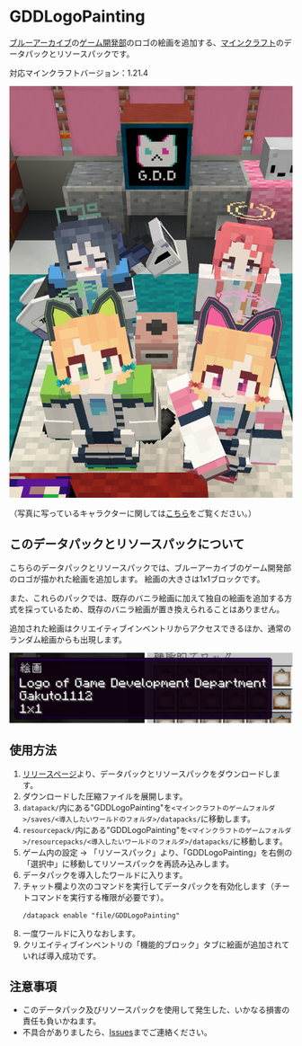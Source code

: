 # GDDLogoPainting
[ブルーアーカイブ](https://bluearchive.jp/)の[ゲーム開発部](https://dic.pixiv.net/a/ゲーム開発部)のロゴの絵画を追加する、[マインクラフト](https://www.minecraft.net/ja-jp)のデータパックとリソースパックです。

対応マインクラフトバージョン：1.21.4

![メイン](./readme_images/main.jpg)

（写真に写っているキャラクターに関しては[こちら](https://github.com/Gakuto1112/FiguraBlueArchiveCharacters)をご覧ください。）

## このデータパックとリソースパックについて
こちらのデータパックとリソースパックでは、ブルーアーカイブのゲーム開発部のロゴが描かれた絵画を追加します。
絵画の大きさは1x1ブロックです。

また、これらのパックでは、既存のバニラ絵画に加えて独自の絵画を追加する方式を採っているため、既存のバニラ絵画が置き換えられることはありません。

追加された絵画はクリエイティブインベントリからアクセスできるほか、通常のランダム絵画からも出現します。

![クリエイティブインベントリに追加された絵画](./readme_images/creative_inventory.jpg)

## 使用方法
1. [リリースページ](https://github.com/Gakuto1112/GDDLogoPainting/releases)より、データパックとリソースパックをダウンロードします。
2. ダウンロードした圧縮ファイルを展開します。
3. `datapack/`内にある"GDDLogoPainting"を`<マインクラフトのゲームフォルダ>/saves/<導入したいワールドのフォルダ>/datapacks/`に移動します。
4. `resourcepack/`内にある"GDDLogoPainting"を`<マインクラフトのゲームフォルダ>/resourcepacks/<導入したいワールドのフォルダ>/datapacks/`に移動します。
5. ゲーム内の設定 → 「リソースパック」より、「GDDLogoPainting」を右側の「選択中」に移動してリソースパックを再読み込みします。
6. データパックを導入したワールドに入ります。
7. チャット欄より次のコマンドを実行してデータパックを有効化します（チートコマンドを実行する権限が必要です）。
   ```
   /datapack enable "file/GDDLogoPainting"
   ```
8. 一度ワールドに入りなおします。
9. クリエイティブインベントリの「機能的ブロック」タブに絵画が追加されていれば導入成功です。

## 注意事項
- このデータパック及びリソースパックを使用して発生した、いかなる損害の責任も負いかねます。
- 不具合がありましたら、[Issues](https://github.com/Gakuto1112/GDDLogoPainting/issues)までご連絡ください。
